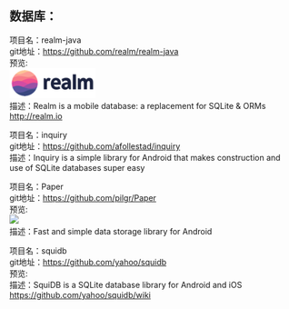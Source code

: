 
## 数据库：<br>




项目名：realm-java<br>
git地址：https://github.com/realm/realm-java<br>
预览:<br>
<img src="https://github.com/realm/realm-java/raw/master/logo.png" width="30%"/><br>
描述：Realm is a mobile database: a replacement for SQLite & ORMs http://realm.io<br>

项目名：inquiry<br>
git地址：https://github.com/afollestad/inquiry<br>
描述：Inquiry is a simple library for Android that makes construction and use of SQLite databases super easy<br>

项目名：Paper<br>
git地址：https://github.com/pilgr/Paper<br>
预览:<br>
<img src="https://github.com/pilgr/Paper/raw/master/paper_icon.png" width="30%"/><br>
描述：Fast and simple data storage library for Android<br>


项目名：squidb<br>
git地址：https://github.com/yahoo/squidb<br>
预览:<br>
描述：SquiDB is a SQLite database library for Android and iOS https://github.com/yahoo/squidb/wiki<br>

